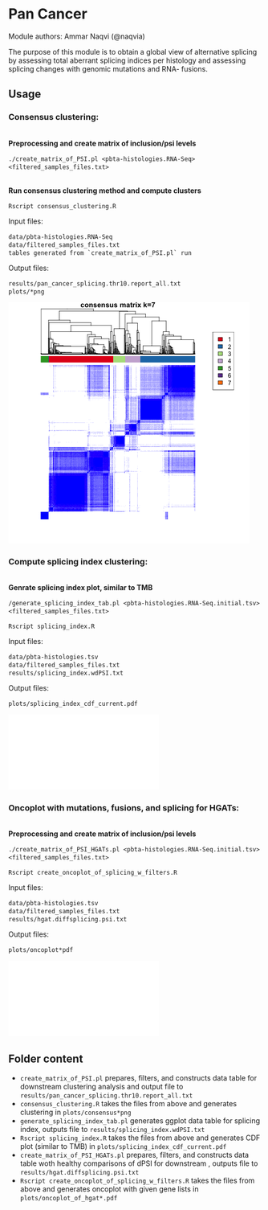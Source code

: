 # Pan Cancer

Module authors: Ammar Naqvi (@naqvia)

The purpose of this module is to obtain a global view of alternative splicing by assessing total aberrant splicing indices per histology and assessing splicing changes with genomic mutations and RNA- fusions.

## Usage
### Consensus clustering:
<br>**Preprocessing and create matrix of inclusion/psi levels**
```
./create_matrix_of_PSI.pl <pbta-histologies.RNA-Seq> <filtered_samples_files.txt>
```

<br>**Run consensus clustering method and compute clusters**
```
Rscript consensus_clustering.R
```
Input files:
```
data/pbta-histologies.RNA-Seq
data/filtered_samples_files.txt
tables generated from `create_matrix_of_PSI.pl` run
```

Output files:
```
results/pan_cancer_splicing.thr10.report_all.txt
plots/*png
```

![](plots/all_of_samples_cc/consensus007.png)


### Compute splicing index clustering:
<br>**Genrate splicing index plot, similar to TMB**

```
/generate_splicing_index_tab.pl <pbta-histologies.RNA-Seq.initial.tsv> <filtered_samples_files.txt>
```
```
Rscript splicing_index.R
```

Input files:
```
data/pbta-histologies.tsv
data/filtered_samples_files.txt
results/splicing_index.wdPSI.txt
```

Output files:
```
plots/splicing_index_cdf_current.pdf
```

![](plots/splicing_index_cdf_current.pdf)

### Oncoplot with mutations, fusions, and splicing for HGATs:
<br>**Preprocessing and create matrix of inclusion/psi levels**
```
./create_matrix_of_PSI_HGATs.pl <pbta-histologies.RNA-Seq.initial.tsv> <filtered_samples_files.txt>
```
```
Rscript create_oncoplot_of_splicing_w_filters.R
```

Input files:
```
data/pbta-histologies.tsv
data/filtered_samples_files.txt
results/hgat.diffsplicing.psi.txt
```

Output files:
```
plots/oncoplot*pdf
```
![](plots/oncoplot_of_hgat_variants.pdf)

## Folder content

* `create_matrix_of_PSI.pl` prepares, filters, and constructs data table for downstream clustering analysis and output file to `results/pan_cancer_splicing.thr10.report_all.txt`
* `consensus_clustering.R` takes the files from above and generates clustering in `plots/consensus*png`
* `generate_splicing_index_tab.pl` generates ggplot data table for splicing index, outputs file to `results/splicing_index.wdPSI.txt`
* `Rscript splicing_index.R` takes the files from above and generates CDF plot (similar to TMB) in `plots/splicing_index_cdf_current.pdf`
* `create_matrix_of_PSI_HGATs.pl` prepares, filters, and constructs data table woth healthy comparisons of dPSI for downstream , outputs file to `results/hgat.diffsplicing.psi.txt`
* `Rscript create_oncoplot_of_splicing_w_filters.R` takes the files from above and generates oncoplot with given gene lists in `plots/oncoplot_of_hgat*.pdf`
